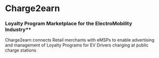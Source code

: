 # Charge2earn

### Loyalty Program Marketplace for the ElectroMobility Industry**

Charge2earn connects Retail merchants with eMSPs to enable advertising and management of Loyalty Programs for EV Drivers charging at public charge stations
